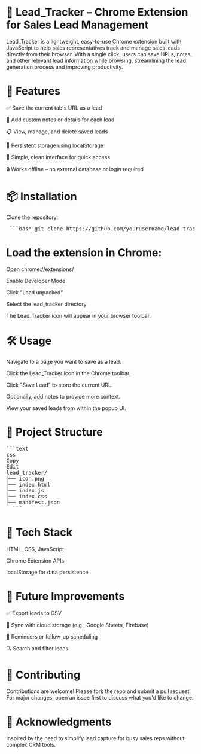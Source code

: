 # 🚀 Lead_Tracker – Chrome Extension for Sales Lead Management
Lead_Tracker is a lightweight, easy-to-use Chrome extension built with JavaScript to help sales representatives track and manage sales leads directly from their browser. With a single click, users can save URLs, notes, and other relevant lead information while browsing, streamlining the lead generation process and improving productivity.

# 🧩 Features
✅ Save the current tab's URL as a lead

📝 Add custom notes or details for each lead

📋 View, manage, and delete saved leads

💾 Persistent storage using localStorage

🧠 Simple, clean interface for quick access

🔒 Works offline – no external database or login required

# 📦 Installation
Clone the repository:
<pre> ```bash git clone https://github.com/yourusername/lead_tracker.git ``` </pre>

# Load the extension in Chrome:

Open chrome://extensions/

Enable Developer Mode

Click "Load unpacked"

Select the lead_tracker directory

The Lead_Tracker icon will appear in your browser toolbar.

# 🛠️ Usage
Navigate to a page you want to save as a lead.

Click the Lead_Tracker icon in the Chrome toolbar.

Click "Save Lead" to store the current URL.

Optionally, add notes to provide more context.

View your saved leads from within the popup UI.

# 📁 Project Structure
<pre>```text
css
Copy
Edit
lead_tracker/
├── icon.png
├── index.html
├── index.js
├── index.css
├── manifest.json
  ```</pre>

# 🔧 Tech Stack
HTML, CSS, JavaScript

Chrome Extension APIs

localStorage for data persistence

# 🚧 Future Improvements
✅ Export leads to CSV

🔁 Sync with cloud storage (e.g., Google Sheets, Firebase)

🔔 Reminders or follow-up scheduling

🔍 Search and filter leads

# 🤝 Contributing
Contributions are welcome! Please fork the repo and submit a pull request. For major changes, open an issue first to discuss what you'd like to change.

# 🙌 Acknowledgments
Inspired by the need to simplify lead capture for busy sales reps without complex CRM tools.
